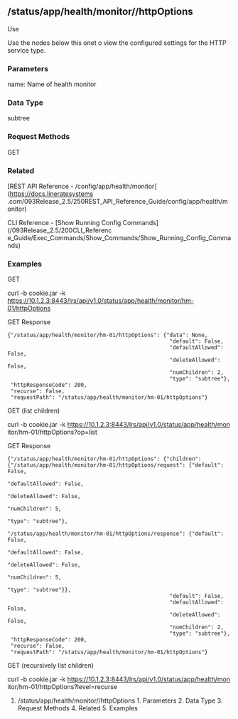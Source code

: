 ## /status/app/health/monitor/<name>/httpOptions

Use

Use the nodes below this onet o view the configured settings for the HTTP
service type.

### Parameters

name: Name of health monitor

### Data Type

subtree

### Request Methods

GET

### Related

[REST API Reference - /config/app/health/monitor](https://docs.lineratesystems
.com/093Release_2.5/250REST_API_Reference_Guide/config/app/health/monitor)

CLI Reference - [Show Running Config Commands](/093Release_2.5/200CLI_Referenc
e_Guide/Exec_Commands/Show_Commands/Show_Running_Config_Commands)

### Examples

GET

curl -b cookie.jar -k
https://10.1.2.3:8443/lrs/api/v1.0/status/app/health/monitor/hm-01/httpOptions

GET Response

    
    
    {"/status/app/health/monitor/hm-01/httpOptions": {"data": None,
                                                       "default": False,
                                                       "defaultAllowed": False,
                                                       "deleteAllowed": False,
                                                       "numChildren": 2,
                                                       "type": "subtree"},
     "httpResponseCode": 200,
     "recurse": False,
     "requestPath": "/status/app/health/monitor/hm-01/httpOptions"}
    

GET (list children)

curl -b cookie.jar -k https://10.1.2.3:8443/lrs/api/v1.0/status/app/health/mon
itor/hm-01/httpOptions?op=list

GET Response

    
    
    {"/status/app/health/monitor/hm-01/httpOptions": {"children": {"/status/app/health/monitor/hm-01/httpOptions/request": {"default": False,
                                                                                                                               "defaultAllowed": False,
                                                                                                                               "deleteAllowed": False,
                                                                                                                               "numChildren": 5,
                                                                                                                               "type": "subtree"},
                                                                     "/status/app/health/monitor/hm-01/httpOptions/response": {"default": False,
                                                                                                                                "defaultAllowed": False,
                                                                                                                                "deleteAllowed": False,
                                                                                                                                "numChildren": 5,
                                                                                                                                "type": "subtree"}},
                                                       "default": False,
                                                       "defaultAllowed": False,
                                                       "deleteAllowed": False,
                                                       "numChildren": 2,
                                                       "type": "subtree"},
     "httpResponseCode": 200,
     "recurse": False,
     "requestPath": "/status/app/health/monitor/hm-01/httpOptions"}
    

GET (recursively list children)

curl -b cookie.jar -k https://10.1.2.3:8443/lrs/api/v1.0/status/app/health/mon
itor/hm-01/httpOptions?level=recurse

  1. /status/app/health/monitor/<name>/httpOptions
    1. Parameters
    2. Data Type
    3. Request Methods
    4. Related
    5. Examples

